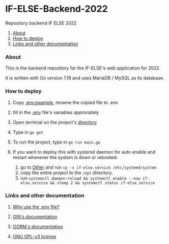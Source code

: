 # IF-ELSE-Backend-2022
Repository backend IF ELSE 2022

1. [About](#about)
2. [How to deploy](#how-to-deploy)
3. [Links and other documentation](#links-and-other-documentation)

### About
This is the backend repository for the IF-ELSE's web application for 2022.

It is written with Go version 1.19 and uses MariaDB / MySQL as its database.

### How to deploy

1. Copy [.env.example](.env.example), rename the copied file to .env

2. fill in the [.env](.env) file's variables approriately 

3. Open terminal on the project's [directory](.)

4. Type in `go get`

5. To run the project, type in `go run main.go`

6. If you want to deploy this with systemd daemon for auto enable and restart whenever the system is down or rebooted:
    1. go to [Other](./Other) and run `cp -v if-else.service /etc/systemd/system`
    2. copy the entire project to the `/opt` directory.
    3. run `systemctl daemon-reload && systemctl enable --now if-else.service && sleep 2 && systemctl status if-else.service`

### Links and other documentation

1. [Why use the .env file?](https://www.freecodecamp.org/learn/back-end-development-and-apis/basic-node-and-express/use-the--env-file)

2. [GIN's documentation](https://gin-gonic.com/docs/)

3. [GORM's documentation](https://gorm.io/docs/)

4. [GNU GPL-v3 license](./LICENSE)
